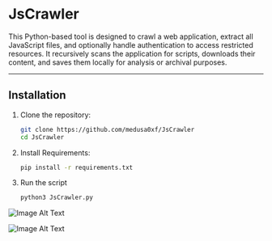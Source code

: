 # JsCrawler

This Python-based tool is designed to crawl a web application, extract all JavaScript files, and optionally handle authentication to access restricted resources. It recursively scans the application for scripts, downloads their content, and saves them locally for analysis or archival purposes.

---

## Installation

1. Clone the repository:
   ```bash
   git clone https://github.com/medusa0xf/JsCrawler
   cd JsCrawler
2. Install Requirements:
   ```bash
   pip install -r requirements.txt
3. Run the script
   ```bash
   python3 JsCrawler.py
![Image Alt Text](https://github.com/medusa0xf/JsCrawler/blob/master/image2.png)





![Image Alt Text](https://github.com/medusa0xf/JsCrawler/blob/master/image1.png)
